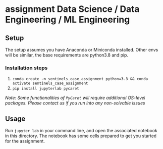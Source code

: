 #  assignment Data Science / Data Engineering / ML Engineering

## Setup
The setup assumes you have Anaconda or Miniconda installed. Other envs will be similar, the base requirements are python3.8 and pip.

### Installation steps
1. `conda create -n sentinels_case_assignment python=3.8 && conda activate sentinels_case_assignment`
2. `pip install jupyterlab pycaret`

*Note: Some functionalities of `PyCaret` will require additional OS-level packages. Please contact us if you run into any non-solvable issues*

## Usage

Run `jupyter lab` in your command line, and open the associated notebook in this directory.
The notebook has some cells prepared to get you started for the assignment.
